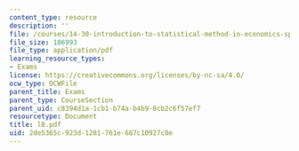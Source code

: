 ```yaml
---
content_type: resource
description: ''
file: /courses/14-30-introduction-to-statistical-method-in-economics-spring-2006/2de5365c923d1281761e687c10927c8e_l8.pdf
file_size: 186993
file_type: application/pdf
learning_resource_types:
- Exams
license: https://creativecommons.org/licenses/by-nc-sa/4.0/
ocw_type: OCWFile
parent_title: Exams
parent_type: CourseSection
parent_uid: c8394d1a-1cb1-b74a-b4b9-8cb2c6f57ef7
resourcetype: Document
title: l8.pdf
uid: 2de5365c-923d-1281-761e-687c10927c8e
---
```

